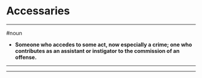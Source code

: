 # Accessaries
---
#noun
- **Someone who accedes to some act, now especially a crime; one who contributes as an assistant or instigator to the commission of an offense.**
---
---
